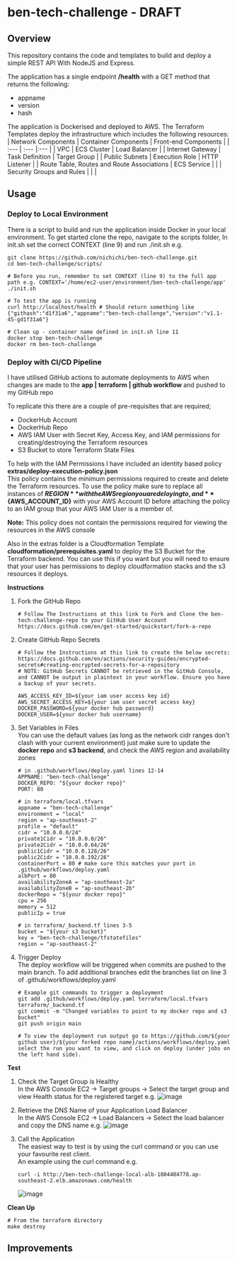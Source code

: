 # ben-tech-challenge - DRAFT
## Overview
This repository contains the code and templates to build and deploy a simple REST API With NodeJS and Express.  
  
The application has a single endpoint **/health** with a GET method that returns the following:
- appname 
- version 
- hash
  
The application is Dockerised and deployed to AWS. The Terraform Templates deploy the infrastructure which includes the following resources: 
| Network Components | Container Components | Front-end Components |
| :---               | :---                 |:---                  |
| VPC                | ECS Cluster          | Load Balancer        |
| Internet Gateway   | Task Definition      | Target Group         |
| Public Subnets     | Execution Role       | HTTP Listener        |
| Route Table, Routes and Route Associations | ECS Service       | |
| Security Groups and Rules |                                    | |
  
## Usage
### Deploy to Local Environment  
There is a script to build and run the application inside Docker in your local environment. To get started clone the repo, navigate to the scripts folder, In init.sh set the correct CONTEXT (line 9) and run ./init.sh e.g.
```
git clone https://github.com/nichichi/ben-tech-challenge.git  
cd ben-tech-challenge/scripts/

# Before you run, remember to set CONTEXT (line 9) to the full app path e.g. CONTEXT='/home/ec2-user/environment/ben-tech-challenge/app'
./init.sh

# To test the app is running
curl http://localhost/health # Should return something like {"githash":"d1f31a6","appname":"ben-tech-challenge","version":"v1.1-45-gd1f31a6"}

# Clean up - container name defined in init.sh line 11
docker stop ben-tech-challenge
docker rm ben-tech-challenge
```  
  
### Deploy with CI/CD Pipeline 
I have utilised GitHub actions to automate deployments to AWS when changes are made to the **app | terraform | github workflow** and pushed to my GitHub repo  
  
To replicate this there are a couple of pre-requisites that are required; 
- DockerHub Account
- DockerHub Repo
- AWS IAM User with Secret Key, Access Key, and IAM permissions for creating/destroying the Terraform resources
- S3 Bucket to store Terraform State Files  
  
To help with the IAM Permissions I have included an identity based policy **extras/deploy-execution-policy.json**  
This policy contains the minimum permissions required to create and delete the Terraform resources. To use the policy make sure to replace all instances of **${REGION}** with the AWS region you are deloying to, and **${AWS_ACCOUNT_ID}** with your AWS Account ID before attaching the policy to an IAM group that your AWS IAM User is a member of.

**Note:** This policy does not contain the permissions required for viewing the resources in the AWS console
  
Also in the extras folder is a Cloudformation Template **cloudformation/prerequisites.yaml** to deploy the S3 Bucket for the Terraform backend. You can use this if you want but you will need to ensure that your user has permissions to deploy cloudformation stacks and the s3 resources it deploys.  
  
**Instructions**
1. Fork the GitHub Repo  
   ```
   # Follow The Instructions at this link to Fork and Clone the ben-tech-challenge-repo to your GitHub User Account
   https://docs.github.com/en/get-started/quickstart/fork-a-repo
   ```
2. Create GitHub Repo Secrets  
   ```
   # Follow the Instructions at this link to create the below secrets: https://docs.github.com/en/actions/security-guides/encrypted-secrets#creating-encrypted-secrets-for-a-repository
   # NOTE: GitHub Secrets CANNOT be retrieved in the GitHub Console, and CANNOT be output in plaintext in your workflow. Ensure you have a backup of your secrets.  
     
   AWS_ACCESS_KEY_ID=${your iam user access key id}
   AWS_SECRET_ACCESS_KEY=${your iam user secret access key}
   DOCKER_PASSWORD=${your docker hub password}
   DOCKER_USER=${your docker hub username}
   ```
3. Set Variables in Files  
   You can use the default values (as long as the network cidr ranges don't clash with your current environment) just make sure to update the **docker repo** and **s3 backend**, and check the AWS region and availability zones
   ```
   # in .github/workflows/deploy.yaml lines 12-14
   APPNAME: "ben-tech-challenge"
   DOCKER_REPO: "${your docker repo}"
   PORT: 80
   
   # in terraform/local.tfvars
   appname = "ben-tech-challenge"
   environment = "local"
   region = "ap-southeast-2"
   profile = "default"
   cidr = "10.0.0.0/24"
   private1Cidr = "10.0.0.0/26"
   private2Cidr = "10.0.0.64/26"
   public1Cidr = "10.0.0.128/26"
   public2Cidr = "10.0.0.192/26"
   containerPort = 80 # make sure this matches your port in .github/workflows/deploy.yaml
   albPort = 80
   availabilityZoneA = "ap-southeast-2a"
   availabilityZoneB = "ap-southeast-2b"
   dockerRepo = "${your docker repo}"
   cpu = 256
   memory = 512
   publicIp = true
   
   # in terraform/_backend.tf lines 3-5
   bucket = "${your s3 bucket}"
   key = "ben-tech-challenge/tfstatefiles"
   region = "ap-southeast-2"
   ```
4. Trigger Deploy  
   The deploy workflow will be triggered when commits are pushed to the main branch. To add additional branches edit the branches list on line 3 of .github/workflows/deploy.yaml
   ```
   # Example git commands to trigger a deployment
   git add .github/workflows/deploy.yaml terraform/local.tfvars terraform/_backend.tf
   git commit -m "Changed variables to point to my docker repo and s3 bucket"
   git push origin main
   
   # To view the deployment run output go to https://github.com/${your github user}/${your forked repo name}/actions/workflows/deploy.yaml select the run you want to view, and click on deploy (under jobs on the left hand side).
   ```
  
  
**Test**  
1. Check the Target Group is Healthy  
   In the AWS Console EC2 -> Target groups -> Select the target group and view Health status for the registered target e.g.
   ![image](https://user-images.githubusercontent.com/7879884/151684214-d03ec96c-d2a5-4ba8-b3de-ac54275162b3.png)

2. Retrieve the DNS Name of your Application Load Balancer  
   In the AWS Console EC2 -> Load Balancers -> Select the load balancer and copy the DNS name e.g.
   ![image](https://user-images.githubusercontent.com/7879884/151684310-2261c688-5587-4152-8b82-0e52e07a90c6.png)

3. Call the Application  
   The easiest way to test is by using the curl command or you can use your favourite rest client.  
   An example using the curl command e.g.
   ```
   curl -i http://ben-tech-challenge-local-alb-1804404778.ap-southeast-2.elb.amazonaws.com/health
   ```
   ![image](https://user-images.githubusercontent.com/7879884/151684387-a3dec703-d8d8-4467-8878-8eae798abcba.png)

  
**Clean Up**  
```
# From the terraform directory
make destroy
```
  
## Improvements
